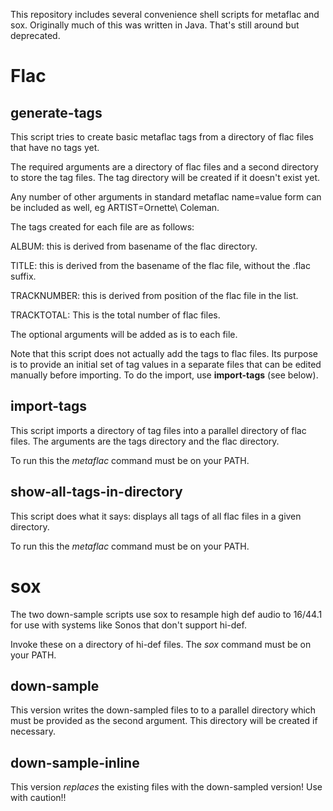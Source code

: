 This repository includes several convenience shell scripts for metaflac and sox.
Originally much of this was written in Java. That's still around but deprecated.
<h1>Flac</h1>

<h2>generate-tags</h2> 
This script tries to create basic metaflac tags from a directory of flac files that have no tags yet.

The required arguments are a directory of flac files and a second directory to store the tag files. The tag directory will be created if it doesn't exist yet.

Any number of other arguments in standard metaflac name=value form can be included as well, eg  ARTIST=Ornette\ Coleman.

The tags created for each file are as follows:

ALBUM: this is derived from basename of the flac directory.

TITLE: this is derived from the basename of the flac file, without the .flac suffix.

TRACKNUMBER: this is derived from position of the flac file in the list.

TRACKTOTAL: This is the total number of flac files.

The optional arguments will be added as is to each file.

Note that this script does not actually add the tags to flac files.  Its purpose is to provide an initial set of tag values in a separate files that can be edited manually before importing. To do the import, use **import-tags** (see below).

<h2>import-tags</h2>
This  script imports a directory of tag files into a parallel directory of flac files.
The arguments are the tags directory and the flac directory.

To run this the *metaflac* command must be on your PATH.

<h2>show-all-tags-in-directory</h2>
This script does what it says: displays all tags of all flac files in a given directory.

To run this the *metaflac* command must be on your PATH.

<h1>sox</h1>
The two down-sample scripts use sox to resample high def audio  to 16/44.1 for use with systems like Sonos that don't support hi-def.

Invoke these on a directory of hi-def files.  The *sox* command must be on your PATH.

<h2>down-sample</h2>
This version writes the down-sampled files to to a parallel directory which must be provided as the second argument. This directory will be created if necessary.

<h2>down-sample-inline</h2> 
This version <em>replaces</em> the existing files with the down-sampled version!  Use with caution!!









